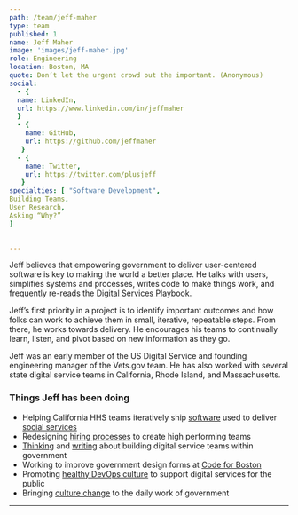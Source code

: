 ```yaml
---
path: /team/jeff-maher
type: team
published: 1
name: Jeff Maher
image: 'images/jeff-maher.jpg'
role: Engineering
location: Boston, MA
quote: Don’t let the urgent crowd out the important. (Anonymous)
social: 
  - {
  name: LinkedIn,
  url: https://www.linkedin.com/in/jeffmaher
  }
  - {
    name: GitHub,
    url: https://github.com/jeffmaher
   }
  - {
    name: Twitter,
    url: https://twitter.com/plusjeff
   } 
specialties: [ "Software Development",
Building Teams,
User Research,
Asking “Why?”
]

  
---
```


Jeff believes that empowering government to deliver user-centered software is key to making the world a better place. He talks with users, simplifies systems and processes, writes code to make things work, and frequently re-reads the [Digital Services Playbook](https://playbook.cio.gov/).

Jeff’s first priority in a project is to identify important outcomes and how folks can work to achieve them in small, iterative, repeatable steps. From there, he works towards delivery. He encourages his teams to continually learn, listen, and pivot based on new information as they go. 

Jeff was an early member of the US Digital Service and founding engineering manager of the Vets.gov team. He has also worked with several state digital service teams in California, Rhode Island, and Massachusetts.




### Things Jeff has been doing
* Helping California HHS teams iteratively ship [software](https://github.com/CA-MMISDigitalServices) used to deliver [social services](https://cwds.ca.gov/)
* Redesigning [hiring processes](https://civicactions.com/careers/) to create high performing teams
* [Thinking](https://ash.harvard.edu/people/jeff-maher) and [writing](https://medium.com/@plusjeff) about building digital service teams within government
* Working to improve government design forms at [Code for Boston](http://www.codeforboston.org/)
* Promoting [healthy DevOps culture](https://www.youtube.com/watch?time_continue=1&v=W_1tJ4n_okg) to support digital services for the public
* Bringing [culture change](https://medium.com/civicactions/meet-jeff-maher-bringing-cultural-change-to-the-daily-work-of-government-da0f69bc602b) to the daily work of government



------------------------------
